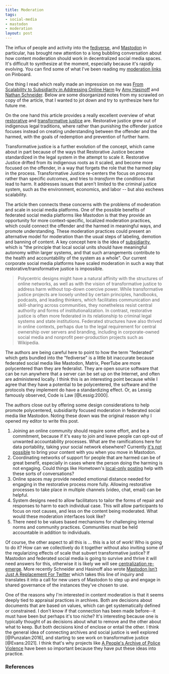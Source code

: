 ```yaml
---
title: Moderation
tags:
- social-media
- mastodon
- moderation
layout: post
---
```


The influx of people and activity into the [fediverse], and [Mastodon] in particular, has brought new attention to a long bubbling conversation about how content moderation should work in decentralized social media spaces. It's difficult to synthesize at the moment, especially because it's rapidly evolving. You can find some of what I've been reading my [moderation links](https://pinboard.in/u:edsu/t:moderation/) on Pinboard.

One thing I read which really made an impression on me was [From Scalability to Subsidiarity in Addressing Online Harm] by [Amy Hasinoff] and [Nathan Schneider]. Below are some disorganized notes from my scrawled on copy of the article, that I wanted to jot down and try to synthesize here for future me.

On the one hand this article provides a really excellent overview of what
[restorative] and [transformative justice] are. Restorative justice grew out of
indigenous legal traditions, where rather than punishing the offender justice
focuses instead on creating understanding between the offender and the harmed,
with the goals of redemption and prevention of further harm.

Transformative justice is a further evolution of the concept, which came about in part because of the ways that Restorative Justice became standardized in the legal system in the attempt to scale it. Restorative Justice drifted from its indigenous roots as it scaled, and become more focused on the offender, in a way that forgets the role that the harmed play in the process. Transformative Justice re-centers the focus on *process* rather than specific *outcomes*, and tries to *transform* the conditions that lead to harm. It addresses issues that aren't limited to the criminal justice system, such as the environment, economics, and labor -- but also eschews scalability.

The article then connects these concerns with the problems of moderation and scale in social media
platforms. One of the possible benefits of federated social media platforms
like Mastodon is that they provide an opportunity for more context-specific,
localized moderation practices, which could connect the offender and the harmed
in meaningful ways, and promote understanding. These moderation practices could
present an alternative model for moderation than the usual steps of labeling,
demotion and banning of content. A key concept here is the idea of
[subsidiarity], which is "the principle that local social units should have
meaningful autonomy within larger systems, and that such arrangements
contribute to the health and accountability of the system as a whole". Our
current corporate social media platforms have scaled moderation in such a way
that restorative/transformative justice is impossible.

> Polycentric designs might have a natural affinity with the structures of online networks, as well as with the vision of transformative justice to address harm without top-down coercive power. While transformative justice projects are loosely united by certain principles, handbooks, podcasts, and leading thinkers, which facilitates communication and skill-sharing across communities, they nonetheless resist central authority and forms of institutionalization. In contrast, restorative justice is often more federated in its relationship to criminal legal systems and state institutions. Federated structures have also thrived in online contexts, perhaps due to the legal requirement for central ownership over servers and branding, including in corporate-owned social media and nonprofit peer-production projects such as Wikipedia.

The authors are being careful here to point to how the term "federated" which gets bundled into the "fediverse" is a little bit inaccurate because federated social media like Mastodon, Matrix, PeerTube are more polycentered than they are federalist. They are open source software that can be run anywhere that a server can be set up on the Internet, and often are administered locally. I think this is an interesting point because while I agree that they have a potential to be polycentered, the software and the protocols they implement do have a standardizing effect. Or, as Lessig famously observed, Code is Law [@Lessig:2000].

The authors close out by offering some design considerations to help promote polycentered, subsidiarity focused moderation in federated social media like Mastodon. Noting these down was the original reason why I opened my editor to write this post.

1. Joining an online community should require some effort, and be a commitment, because if it's easy to join and leave people can opt-out of unwanted accountability processes. What are the ramifications here for data portability, taking your social network elsewhere? Currently [it's not possible](https://github.com/mastodon/mastodon/issues/12423) to bring your content with you when you move in Mastodon.
2. Coordinating networks of support for people that are harmed can be of great benefit, especially in cases where the person doing the harming is not engaging. Could things like Hometown's [local-only posting](https://github.com/hometown-fork/hometown#local-only-posting) help with these sorts of conversations?
3. Online spaces may provide needed emotional distance needed for engaging in the restorative process more fully. Allowing restorative processes to take place in multiple channels (video, chat, email) can be helpful.
4. System designs need to allow facilitators to tailor the forms of repair and responses to harm to each individual case. This will allow participants to focus on root causes, and less on the content being moderated. What would these moderation interfaces look like?
5. There need to be values based mechanisms for challenging internal norms and community practices. Communities must be held accountable in addition to individuals.

Of course, the other aspect to all this is ... this is a lot of work! Who is going to do it? How can we collectively do it together without also inviting some of the regularizing effects of scale that subvert transformative justice? If Mastodon and federated social media is going to survive and thrive it will need answers for this, otherwise it is likely we will see [centralization re-emerge](https://octodon.social/@cwebber/109421874041759892). More recently Schneider and Hasinoff also wrote [Mastodon Isn’t Just A Replacement For Twitter] which takes this line of inquiry and translates it into a call for new users of Mastodon to step up and engage in shared governance of the instances they've chosen to use. 

One of the reasons why I'm interested in content moderation is that it seems deeply tied to appraisal practices in archives. Both are decisions about documents that are based on values, which can get systematically defined or constrained. I don't know if that connection has been made before--it must have been but perhaps it's too niche? It's interesting because one is typically thought of as decisions about what to remove and the other about what to keep. But both decisions kind of enclose or entail the other. I think the general idea of connecting archives and social justice is well explored [@Punzalan:2016], and starting to see work on transformative justice [@Evans:2021]. I think that's why projects like [A People's Archive of Police Violence](https://peoplesarchiveofpoliceviolence.com/) have been so important because they have put these ideas into practice.

### References

[From Scalability to Subsidiarity in Addressing Online Harm]: https://journals.sagepub.com/doi/10.1177/20563051221126041
[Mastodon Isn’t Just A Replacement For Twitter]: https://www.noemamag.com/mastodon-isnt-just-a-replacement-for-twitter/
[Amy Hasinoff]: https://amyhasinoff.wordpress.com/
[Nathan Schneider]: https://en.wikipedia.org/wiki/Nathan_Schneider
[restorative]: https://en.wikipedia.org/wiki/Restorative_justice
[transformative justice]: https://en.wikipedia.org/wiki/Transformative_justice
[subsidiarity]: https://en.wikipedia.org/wiki/Subsidiarity
[fediverse]: https://en.wikipedia.org/wiki/Fediverse
[Mastodon]: https://en.wikipedia.org/wiki/Mastodon_(software)
